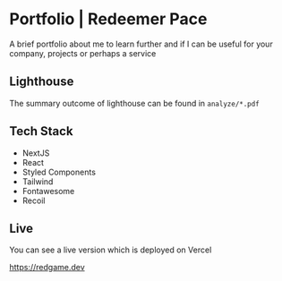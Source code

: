 # Portfolio | Redeemer Pace

A brief portfolio about me to learn further and if I can be useful for your company, projects or perhaps a service

## Lighthouse

The summary outcome of lighthouse can be found in `analyze/*.pdf`

## Tech Stack

- NextJS
- React
- Styled Components
- Tailwind
- Fontawesome
- Recoil

## Live

You can see a live version which is deployed on Vercel

<https://redgame.dev>
